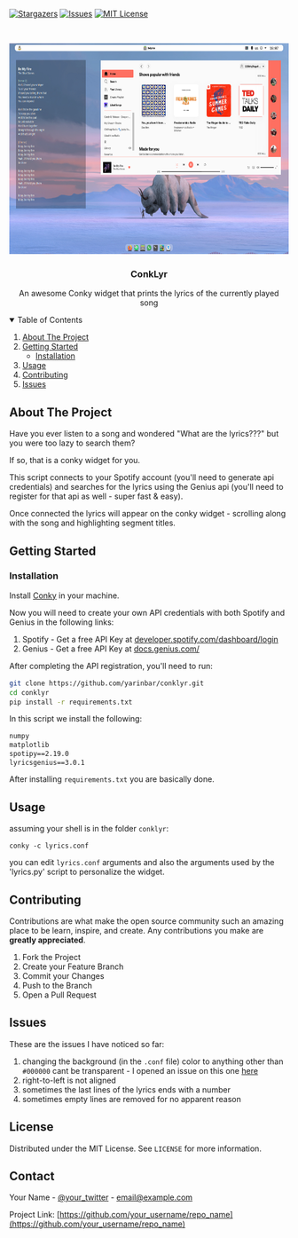 
[![Stargazers][stars-shield]][stars-url]
[![Issues][issues-shield]][issues-url]
[![MIT License][license-shield]][license-url]

<br />
<p align="center">
  <a href="https://github.com/yarinbar/conklyr">
    <img src="imgs/2021-08-21_16-07.png" width="720" height="380">
  </a>

  <h3 align="center">ConkLyr</h3>

  <p align="center">
    An awesome Conky widget that prints the lyrics of the currently played song
    <br />
  </p>
</p>



<!-- TABLE OF CONTENTS -->
<details open="open">
  <summary>Table of Contents</summary>
  <ol>
    <li>
      <a href="#about-the-project">About The Project</a>
    </li>
    <li>
      <a href="#getting-started">Getting Started</a>
      <ul>
        <li><a href="#installation">Installation</a></li>
      </ul>
    </li>
    <li><a href="#usage">Usage</a></li>
    <li><a href="#contributing">Contributing</a></li>
    <li><a href="#issues">Issues</a></li>

  </ol>
</details>



<!-- ABOUT THE PROJECT -->
## About The Project

Have you ever listen to a song and wondered "What are the lyrics???" but you were too lazy to 
search them?

If so, that is a conky widget for you.

This script connects to your Spotify account (you'll need to generate api credentials) and searches for the
lyrics using the Genius api (you'll need to register for that api as well - super fast & easy).

Once connected the lyrics will appear on the conky widget - scrolling along with the song and highlighting segment titles.


<!-- GETTING STARTED -->
## Getting Started
### Installation

Install [Conky](https://github.com/brndnmtthws/conky) in your machine.

Now you will need to create your own API credentials with both Spotify and Genius in the following links:

1. Spotify - Get a free API Key at [developer.spotify.com/dashboard/login](https://developer.spotify.com/dashboard/login)
2. Genius  - Get a free API Key at [docs.genius.com/](https://docs.genius.com/)

After completing the API registration, you'll need to run:

  ```sh
  git clone https://github.com/yarinbar/conklyr.git
  cd conklyr
  pip install -r requirements.txt
  ```

In this script we install the following:

```
numpy
matplotlib
spotipy==2.19.0
lyricsgenius==3.0.1
```

After installing `requirements.txt` you are basically done.


<!-- USAGE EXAMPLES -->
## Usage

assuming your shell is in the folder `conklyr`:

```shell
conky -c lyrics.conf
```

you can edit `lyrics.conf` arguments and also the arguments used by the 'lyrics.py' script to personalize the widget.



<!-- CONTRIBUTING -->
## Contributing

Contributions are what make the open source community such an amazing place to be learn, inspire, and create. Any contributions you make are **greatly appreciated**.

1. Fork the Project
2. Create your Feature Branch
3. Commit your Changes
4. Push to the Branch
5. Open a Pull Request


<!-- ISSUES -->
## Issues
These are the issues I have noticed so far:

1. changing the background (in the `.conf` file) color to anything other than `#000000` cant be transparent - I opened an issue on this one [here](https://github.com/brndnmtthws/conky/issues/1129)
2. right-to-left is not aligned
3. sometimes the last lines of the lyrics ends with a number
4. sometimes empty lines are removed for no apparent reason


<!-- LICENSE -->
## License

Distributed under the MIT License. See `LICENSE` for more information.


<!-- CONTACT -->
## Contact

Your Name - [@your_twitter](https://twitter.com/your_username) - email@example.com

Project Link: [https://github.com/your_username/repo_name](https://github.com/your_username/repo_name)


<!-- MARKDOWN LINKS & IMAGES -->
<!-- https://www.markdownguide.org/basic-syntax/#reference-style-links -->
[contributors-shield]: https://img.shields.io/github/contributors/othneildrew/Best-README-Template.svg?style=for-the-badge
[contributors-url]: https://github.com/othneildrew/Best-README-Template/graphs/contributors
[forks-shield]: https://img.shields.io/github/forks/othneildrew/Best-README-Template.svg?style=for-the-badge
[forks-url]: https://github.com/othneildrew/Best-README-Template/network/members
[stars-shield]: https://img.shields.io/github/stars/othneildrew/Best-README-Template.svg?style=for-the-badge
[stars-url]: https://github.com/othneildrew/Best-README-Template/stargazers
[issues-shield]: https://img.shields.io/github/issues/othneildrew/Best-README-Template.svg?style=for-the-badge
[issues-url]: https://github.com/othneildrew/Best-README-Template/issues
[license-shield]: https://img.shields.io/github/license/othneildrew/Best-README-Template.svg?style=for-the-badge
[license-url]: https://github.com/othneildrew/Best-README-Template/blob/master/LICENSE.txt
[linkedin-shield]: https://img.shields.io/badge/-LinkedIn-black.svg?style=for-the-badge&logo=linkedin&colorB=555
[linkedin-url]: https://linkedin.com/in/othneildrew
[product-screenshot]: images/screenshot.png
